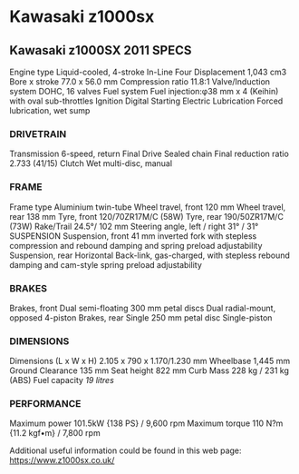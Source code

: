 # Kawasaki z1000sx 

## Kawasaki z1000SX 2011 SPECS

Engine type Liquid-cooled, 4-stroke In-Line Four
Displacement 1,043 cm3
Bore x stroke 77.0 x 56.0 mm
Compression ratio 11.8:1
Valve/Induction system DOHC, 16 valves
Fuel system Fuel injection:φ38 mm x 4 (Keihin) with oval sub-throttles
Ignition Digital
Starting Electric
Lubrication Forced lubrication, wet sump

### DRIVETRAIN

Transmission 6-speed, return
Final Drive Sealed chain
Final reduction ratio 2.733 (41/15)
Clutch Wet multi-disc, manual

### FRAME

Frame type Aluminium twin-tube
Wheel travel, front 120 mm
Wheel travel, rear 138 mm
Tyre, front 120/70ZR17M/C (58W)
Tyre, rear 190/50ZR17M/C (73W)
Rake/Trail 24.5°/ 102 mm
Steering angle, left / right 31° / 31°
SUSPENSION
Suspension, front 41 mm inverted fork with stepless compression and rebound
damping and spring preload adjustability
Suspension, rear Horizontal Back-link, gas-charged, with stepless rebound
damping and cam-style spring preload adjustability

### BRAKES

Brakes, front Dual semi-floating 300 mm petal discs
Dual radial-mount, opposed 4-piston
Brakes, rear Single 250 mm petal disc
Single-piston

### DIMENSIONS

Dimensions (L x W x H) 2.105 x 790 x 1.170/1.230 mm
Wheelbase 1,445 mm
Ground Clearance 135 mm
Seat height 822 mm
Curb Mass 228 kg / 231 kg (ABS)
Fuel capacity *19 litres*

### PERFORMANCE

Maximum power 101.5kW {138 PS} / 9,600 rpm
Maximum torque 110 N?m {11.2 kgf•m} / 7,800 rpm

Additional useful information could be found in this web page: https://www.z1000sx.co.uk/
